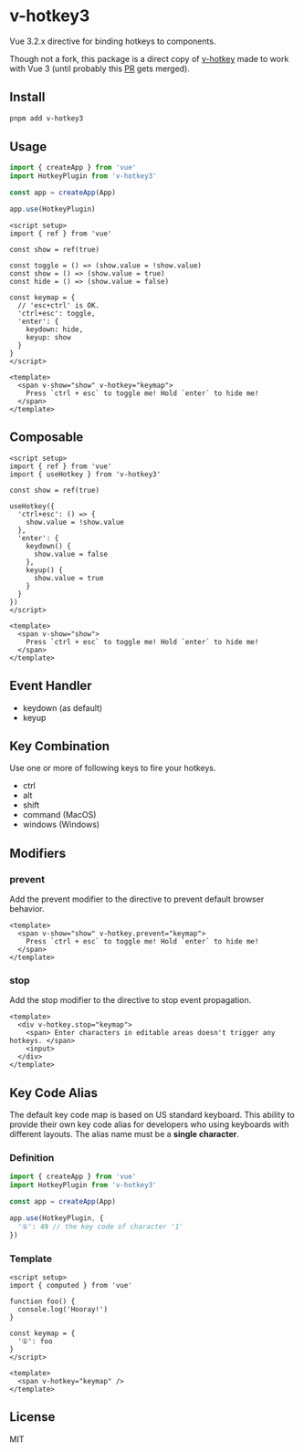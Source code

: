 # v-hotkey3

Vue 3.2.x directive for binding hotkeys to components.

Though not a fork, this package is a direct copy of [v-hotkey](https://github.com/Dafrok/v-hotkey) made to work with Vue 3 (until probably this [PR](https://github.com/Dafrok/v-hotkey/pull/48) gets merged).

## Install

```bash
pnpm add v-hotkey3
```

## Usage

```ts
import { createApp } from 'vue'
import HotkeyPlugin from 'v-hotkey3'

const app = createApp(App)

app.use(HotkeyPlugin)
```

```vue
<script setup>
import { ref } from 'vue'

const show = ref(true)

const toggle = () => (show.value = !show.value)
const show = () => (show.value = true)
const hide = () => (show.value = false)

const keymap = {
  // 'esc+ctrl' is OK.
  'ctrl+esc': toggle,
  'enter': {
    keydown: hide,
    keyup: show
  }
}
</script>

<template>
  <span v-show="show" v-hotkey="keymap">
    Press `ctrl + esc` to toggle me! Hold `enter` to hide me!
  </span>
</template>
```

## Composable

```vue
<script setup>
import { ref } from 'vue'
import { useHotkey } from 'v-hotkey3'

const show = ref(true)

useHotkey({
  'ctrl+esc': () => {
    show.value = !show.value
  },
  'enter': {
    keydown() {
      show.value = false
    },
    keyup() {
      show.value = true
    }
  }
})
</script>

<template>
  <span v-show="show">
    Press `ctrl + esc` to toggle me! Hold `enter` to hide me!
  </span>
</template>
```

## Event Handler

- keydown (as default) 
- keyup

## Key Combination

Use one or more of following keys to fire your hotkeys.

- ctrl
- alt
- shift
- command (MacOS)
- windows (Windows)

## Modifiers

### prevent

Add the prevent modifier to the directive to prevent default browser behavior.

```vue
<template>
  <span v-show="show" v-hotkey.prevent="keymap">
    Press `ctrl + esc` to toggle me! Hold `enter` to hide me!
  </span>
</template>
```

### stop

Add the stop modifier to the directive to stop event propagation.

```vue
<template>
  <div v-hotkey.stop="keymap">
    <span> Enter characters in editable areas doesn't trigger any hotkeys. </span>
    <input>
  </div>
</template>
```

## Key Code Alias

The default key code map is based on US standard keyboard.
This ability to provide their own key code alias for developers who using keyboards with different layouts. The alias name must be a **single character**.

### Definition

```ts
import { createApp } from 'vue'
import HotkeyPlugin from 'v-hotkey3'

const app = createApp(App)

app.use(HotkeyPlugin, {
  '①': 49 // the key code of character '1'
})
```

### Template

```vue
<script setup>
import { computed } from 'vue'

function foo() {
  console.log('Hooray!')
}

const keymap = {
  '①': foo
}
</script>

<template>
  <span v-hotkey="keymap" />
</template>
```

## License

MIT
